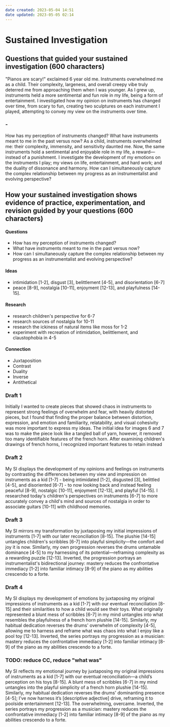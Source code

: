 ```yaml
---
date created: 2023-05-04 14:51
date updated: 2023-05-05 02:14
---
```


# Sustained Investigation

## Questions that guided your sustained investigation (600 characters)

"Pianos are scary!" exclaimed 6 year old me. Instruments overwhelmed me as a child. Their complexity, largeness, and overall creepy vibe truly deterred me from approaching them when I was younger. As I grew up, instruments held a more sentimental and fun role in my life, being a form of entertainment. I investigated how my opinion on instruments has changed over time, from scary to fun, creating two sculptures on each instrument I played, attempting to convey my view on the instruments over time.

### -

How has my perception of instruments changed? What have instruments meant to me in the past versus now? As a child, instruments overwhelmed me: their complexity, immensity, and sensitivity daunted me. Now, the same instruments hold a sentimental and enjoyable role in my life, a reward—instead of a punishment. I investigate the development of my emotions on the instruments I play; my views on life, entertainment, and hard work; and the duality of dissonance and harmony. How can I simultaneously capture the complex relationship between my progress as an instrumentalist and evolving perspective?

## How your sustained investigation shows evidence of practice, experimentation, and revision guided by your questions (600 characters)

#### Questions

- How has my perception of instruments changed?
- What have instruments meant to me in the past versus now?
- How can I simultaneously capture the complex relationship between my progress as an instrumentalist and evolving perspective?

#### Ideas

- intimidation [1-2], disgust [3], belittlement [4-5], and disorientation [6-7]
- peace [8-9], nostalgia [10-11], enjoyment [12-13], and playfulness [14-15].

#### Research

- research children's perspective for 6-7
- research sources of nostalgia for 10-11
- research the ickiness of natural items like moss for 1-2
- experiment with recreation of intimidation, belittlement, and claustophobia in 4-5

#### Connection

- Juxtaposition
- Contrast
- Duality
- Inverse
- Antithetical

### Draft 1

Initially I wanted to create pieces that showed chaos in instruments to represent strong feelings of overwhelm and fear, with heavily distorted pieces, but I found that finding the proper balance between distortion, expression, and emotion and familiarity, relatability, and visual cohesivity was more important to express my ideas. The initial idea for images 6 and 7 was to make the piece look like a tangled ball of yarn, however, it removed too many identifiable features of the french horn. After examining children's drawings of french horns, I recognized important features to retain instead

### Draft 2

My SI displays the development of my opinions and feelings on instruments by contrasting the differences between my view and impression on instruments as a kid [1-7] - being intimidated [1-2], disgusted [3], belittled [4-5], and disoriented [6-7] - to now looking back and instead feeling peaceful [8-9], nostalgic [10-11], enjoyment [12-13], and playful [14-15]. I researched today's children's perspectives on instruments [6-7] to more accurately convey a child's mind and sources of nostalgia in order to associate guitars [10-11] with childhood memories.

### Draft 3

My SI mirrors my transformation by juxtaposing my initial impressions of instruments [1-7] with our later reconciliation [8-15]. The plushie [14-15] untangles children's scribbles [6-7] into playful simplicity—the comfort and joy it is now. Similarly, my own progression reverses the drums untamable dominance [4-5] to my harnessing of its potential—reframing complexity as a rewarding puzzle [12-13]. Inverted, the progression portrays an instrumentalist's bidirectional journey: mastery reduces the confrontative immediacy [1-2] into familiar intimacy [8-9] of the piano as my abilities crescendo to a forte.

### Draft 4

My SI displays my development of emotions by juxtaposing my original impressions of instruments as a kid [1-7] with our eventual reconciliation [8-15] and their similarities to how a child would see their toys. What originally represented a blunt mess of scribbles [6-7] in my mind untangles into what resembles the playfulness of a french horn plushie [14-15]. Similarly, my habitual dedication reverses the drums' overwhelm of complexity [4-5], allowing me to harness and reframe what was chaos into what I enjoy like a pool toy [12-13]. Inverted, the series portrays my progression as a musician: mastery reduces the confrontative immediacy [1-2] into familiar intimacy [8-9] of the piano as my abilities crescendo to a forte.

### TODO: reduce CC, reduce "what was"

My SI reflects my emotional journey by juxtaposing my original impressions of instruments as a kid [1-7] with our eventual reconciliation—a child’s perception on his toys [8-15]. A blunt mess of scribbles [6-7] in my mind untangles into the playful simplicity of a french horn plushie [14-15]. Similarly, my habitual dedication reverses the drums' dominanting presence [4-5]; I’ve now harness it’s [descriptive adjective] drive, reframing it to poolside entertainment [12-13]. The overwhelming, overcame. Inverted, the series portrays my progression as a musician: mastery reduces the confrontative immediacy [1-2] into familiar intimacy [8-9] of the piano as my abilities crescendo to a forte.